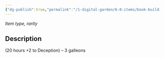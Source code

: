 ```yaml
---
{"dg-publish":true,"permalink":"/1-digital-garden/6-0-items/book-building-wizarding-bridges-and-we-don-t-mean-literally/","tags":["#item","#mundane","#book"]}
---
```


*Item type, rarity*

## Description

(20 hours +2 to Deception) – 3 galleons